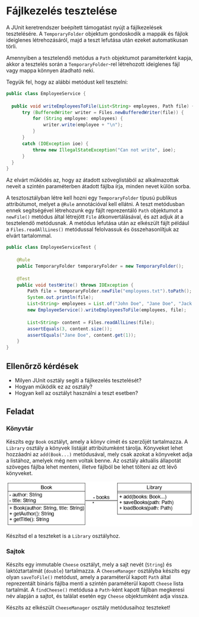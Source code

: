 # Fájlkezelés tesztelése

A JUnit keretrendszer beépített támogatást nyújt a fájlkezelések tesztelésére. 
A `TemporaryFolder` objektum gondoskodik a mappák és fájlok ideiglenes létrehozásáról, 
majd a teszt lefutása után ezeket automatikusan törli.

Amennyiben a tesztelendő metódus a `Path` objektumot paraméterként kapja, akkor a tesztelés 
során a `TemporaryFolder`-rel létrehozott ideiglenes fájl vagy mappa könnyen átadható neki.

Tegyük fel, hogy az alábbi metódust kell tesztelni:

```java
public class EmployeeService {

  public void writeEmployeesToFile(List<String> employees, Path file) {
      try (BufferedWriter writer = Files.newBufferedWriter(file)) {
          for (String employee: employees) {
              writer.write(employee + "\n");
          }
      }
      catch (IOException ioe) {
          throw new IllegalStateException("Can not write", ioe);
      }
  }
}
```

Az elvárt működés az, hogy az átadott szöveglistából az alkalmazottak neveit a 
szintén paraméterben átadott fájlba írja, minden nevet külön sorba.

A tesztosztályban létre kell hozni egy `TemporaryFolder` típusú publikus attribútumot, 
melyet a `@Rule` annotációval kell ellátni. A teszt metódusban ennek segítségével létrehozunk 
egy fájlt reprezentáló `Path` objektumot a `newFile()` metódus által létrejött 
`File` átkonvertálásával, és azt adjuk át a tesztelendő metódusnak. A 
metódus lefutása után az elkészült fájlt például a `Files.readAllLines()` metódussal 
felolvassuk és összehasonlítjuk az elvárt tartalommal.

```java
public class EmployeeServiceTest {

    @Rule
    public TemporaryFolder temporaryFolder = new TemporaryFolder();

    @Test
    public void testWrite() throws IOException {
        Path file = temporaryFolder.newFile("employees.txt").toPath();
        System.out.println(file);
        List<String> employees = List.of("John Doe", "Jane Doe", "Jack Doe");
        new EmployeeService().writeEmployeesToFile(employees, file);

        List<String> content = Files.readAllLines(file);
        assertEquals(3, content.size());
        assertEquals("Jane Doe", content.get(1));
    }
}
```

## Ellenőrző kérdések

* Milyen JUnit osztály segíti a fájlkezelés tesztelését?
* Hogyan működik ez az osztály?
* Hogyan kell az osztályt használni a teszt esetben?

## Feladat

### Könyvtár

Készíts egy `Book` osztályt, amely a könyv címét és szerzőjét tartalmazza. 
A `Library` osztály a könyvek listáját attribútumként tárolja. Könyveket lehet 
hozzáadni az `add(Book...)` metódusával, mely csak azokat a könyveket adja a 
listához, amelyek még nem voltak benne. Az osztály aktuális állapotát szöveges fájlba lehet 
menteni, illetve fájlból be lehet tölteni az ott lévő könyveket.

![Library osztály diagram](images/library_class.png)

Készítsd el a teszteket is a `Library` osztályhoz.

### Sajtok

Készíts egy immutable `Cheese` osztályt, mely a sajt nevét (`String`) és laktóztartalmát (`double`) tartalmazza. 
A `CheeseManager` osztályba készíts egy olyan `saveToFile()` metódust, amely a 
paraméterül kapott `Path` által reprezentált bináris fájlba menti a szintén 
paraméterül kapott `Cheese` lista tartalmát. A `findCheese()` metódusa a `Path`-ként 
kapott fájlban megkeresi név alapján a sajtot, és találat esetén egy `Cheese` 
objektumként adja vissza.

Készíts az elkészült `CheeseManager` osztály metódusaihoz teszteket!

